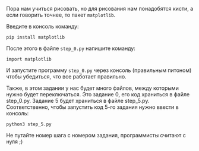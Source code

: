 Пора нам учиться рисовать, но для рисования нам понадобятся кисти, а если говорить точнее, то пакет `matplotlib`. 

Введите в консоль команду:
```
pip install matplotlib
```

После этого в файле `step_0.py` напишите команду:
```
import matplotlib
```

И запустите программу `step_0.py` через консоль (правильным питоном) чтобы убедиться, что все работает правильно.

Также, в этом задании у нас будет много файлов, между которыми нужно будет переключаться. Это задание 0, его код храниться в файле step_0.py. Задание 5 будет храниться в файле step_5.py. Соответственно, чтобы запустить код 5-го задания нужно ввести в консоль:
```
python3 step_5.py
```

Не путайте номер шага с номером задания, программисты считают с нуля ;)